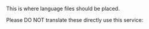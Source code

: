 This is where language files should be placed.

Please DO NOT translate these directly use this service: 
